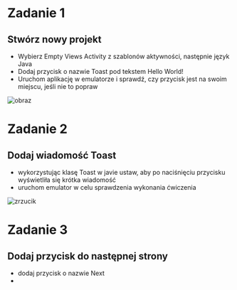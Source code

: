 # Zadanie 1
## Stwórz nowy projekt 
- Wybierz Empty Views Activity z szablonów aktywności, następnie język Java
- Dodaj przycisk o nazwie Toast pod tekstem Hello World!
- Uruchom aplikację w emulatorze i sprawdź, czy przycisk jest na swoim miejscu, jeśli nie to popraw


![obraz](https://github.com/tymoteush13/Aplikacja_JPWP/assets/150467667/2dc0c9ea-6e54-4399-9849-716b2ef4fd1d)


# Zadanie 2
## Dodaj wiadomość Toast 
- wykorzystując klasę Toast w javie ustaw, aby po naciśnięciu przycisku wyświetliła się krótka wiadomość
- uruchom emulator w celu sprawdzenia wykonania ćwiczenia


 ![zrzucik](https://github.com/tymoteush13/Aplikacja_JPWP/assets/150467667/1be8ef67-c57c-4b16-8c9f-39b925221b7b)

# Zadanie 3
## Dodaj przycisk do następnej strony
- dodaj przycisk o nazwie Next
- 
